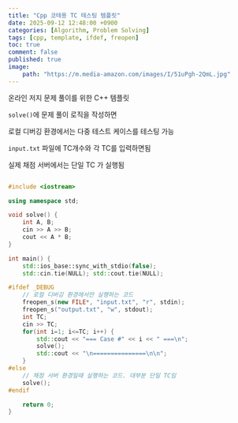 ```yaml
---
title: "Cpp 코테용 TC 테스팅 템플릿"
date: 2025-09-12 12:48:00 +0900
categories: [Algorithm, Problem Solving]  
tags: [cpp, template, ifdef, freopen]    
toc: true
comment: false
published: true
image:
    path: "https://m.media-amazon.com/images/I/51uPgh-2QmL.jpg"
---
```


온라인 저지 문제 풀이를 위한 C++ 템플릿

`solve()`에 문제 풀이 로직을 작성하면

로컬 디버깅 환경에서는 다중 테스트 케이스를 테스팅 가능

`input.txt` 파일에 TC개수와 각 TC를 입력하면됨

실제 채점 서버에서는 단일 TC 가 실행됨

```cpp

#include <iostream>

using namespace std;

void solve() {
	int A, B;
	cin >> A >> B;
	cout << A * B;
}

int main() {
	std::ios_base::sync_with_stdio(false);
	std::cin.tie(NULL); std::cout.tie(NULL);

#ifdef _DEBUG
	// 로컬 디버깅 환경에서만 실행하는 코드
	freopen_s(new FILE*, "input.txt", "r", stdin);
	freopen_s("output.txt", "w", stdout);
	int TC;
	cin >> TC;
	for(int i=1; i<=TC; i++) {
		std::cout << "=== Case #" << i << " ===\n";
		solve();
		std::cout << "\n===============\n\n";
	}
#else
	// 채점 서버 환경일때 실행하는 코드. 대부분 단일 TC임
	solve();
#endif

	return 0;
}
```

